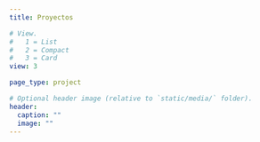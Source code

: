 ```yaml
---
title: Proyectos

# View.
#   1 = List
#   2 = Compact
#   3 = Card
view: 3

page_type: project

# Optional header image (relative to `static/media/` folder).
header:
  caption: ""
  image: ""
---
```

